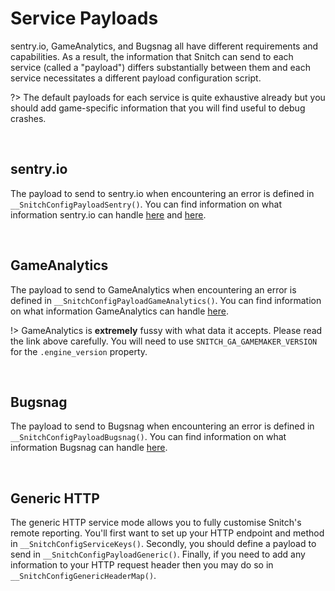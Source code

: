 # Service Payloads

sentry.io, GameAnalytics, and Bugsnag all have different requirements and capabilities. As a result, the information that Snitch can send to each service (called a "payload") differs substantially between them and each service necessitates a different payload configuration script.

?> The default payloads for each service is quite exhaustive already but you should add game-specific information that you will find useful to debug crashes.

&nbsp;

## sentry.io

The payload to send to sentry.io when encountering an error is defined in `__SnitchConfigPayloadSentry()`. You can find information on what information sentry.io can handle [here](https://develop.sentry.dev/sdk/overview/) and [here](https://develop.sentry.dev/sdk/event-payloads/).

&nbsp;

## GameAnalytics

The payload to send to GameAnalytics when encountering an error is defined in `__SnitchConfigPayloadGameAnalytics()`. You can find information on what information GameAnalytics can handle [here](https://restapidocs.gameanalytics.com/).

!> GameAnalytics is **extremely** fussy with what data it accepts. Please read the link above carefully. You will need to use `SNITCH_GA_GAMEMAKER_VERSION` for the `.engine_version` property.

&nbsp;

## Bugsnag

The payload to send to Bugsnag when encountering an error is defined in `__SnitchConfigPayloadBugsnag()`. You can find information on what information Bugsnag can handle [here](https://bugsnagerrorreportingapi.docs.apiary.io/#reference/0/notify/send-error-reports).

&nbsp;

## Generic HTTP

The generic HTTP service mode allows you to fully customise Snitch's remote reporting. You'll first want to set up your HTTP endpoint and method in `__SnitchConfigServiceKeys()`. Secondly, you should define a payload to send in `__SnitchConfigPayloadGeneric()`. Finally, if you need to add any information to your HTTP request header then you may do so in `__SnitchConfigGenericHeaderMap()`.